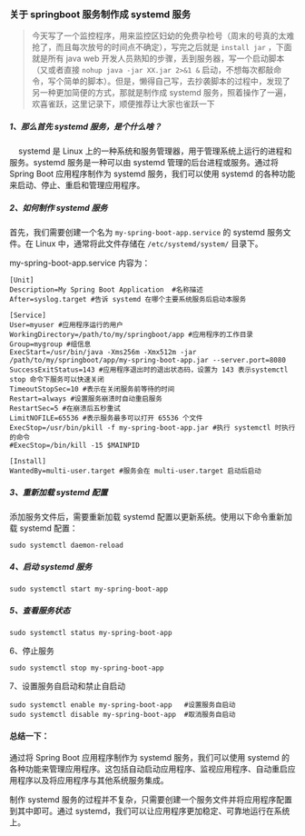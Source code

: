 ### 关于 springboot 服务制作成 systemd 服务

> 今天写了一个监控程序，用来监控区妇幼的免费孕检号（周末的号真的太难抢了，而且每次放号的时间点不确定），写完之后就是 `install jar` ，下面就是所有 java web 开发人员熟知的步骤，丢到服务器，写一个启动脚本（又或者直接 `nohup java -jar XX.jar 2>&1 &` 启动，不想每次都敲命令，写个简单的脚本）。但是，懒得自己写，去抄袭脚本的过程中，发现了另一种更加简便的方式，那就是制作成 systemd 服务，照着操作了一遍，欢喜雀跃，这里记录下，顺便推荐让大家也雀跃一下

##### 1、那么首先 systemd 服务，是个什么啥？

    systemd 是 Linux 上的一种系统和服务管理器，用于管理系统上运行的进程和服务。systemd 服务是一种可以由 systemd 管理的后台进程或服务。通过将 Spring Boot 应用程序制作为 systemd 服务，我们可以使用 systemd 的各种功能来启动、停止、重启和管理应用程序。

##### 2、如何制作 systemd 服务

首先，我们需要创建一个名为 `my-spring-boot-app.service` 的 systemd 服务文件。在 Linux 中，通常将此文件存储在 `/etc/systemd/system/` 目录下。



my-spring-boot-app.service 内容为：

```shell
[Unit]
Description=My Spring Boot Application  #名称描述
After=syslog.target #告诉 systemd 在哪个主要系统服务后启动本服务

[Service]
User=myuser #应用程序运行的用户
WorkingDirectory=/path/to/my/springboot/app #应用程序的工作目录
Group=mygroup #组信息
ExecStart=/usr/bin/java -Xms256m -Xmx512m -jar /path/to/my/springboot/app/my-spring-boot-app.jar --server.port=8080
SuccessExitStatus=143 #应用程序退出时的退出状态码，设置为 143 表示systemctl stop 命令下服务可以快速关闭
TimeoutStopSec=10 #表示在关闭服务前等待的时间
Restart=always #设置服务崩溃时自动重启服务
RestartSec=5 #在崩溃后五秒重试
LimitNOFILE=65536 #表示服务最多可以打开 65536 个文件
ExecStop=/usr/bin/pkill -f my-spring-boot-app.jar #执行 systemctl 时执行的命令
#ExecStop=/bin/kill -15 $MAINPID

[Install]
WantedBy=multi-user.target #服务会在 multi-user.target 启动后启动
```

##### 3、重新加载 systemd 配置

添加服务文件后，需要重新加载 systemd 配置以更新系统。使用以下命令重新加载 systemd 配置：

```shell
sudo systemctl daemon-reload
```

##### 4、启动 systemd 服务

```shell
sudo systemctl start my-spring-boot-app
```

##### 5、查看服务状态

```shell
sudo systemctl status my-spring-boot-app
```

6、停止服务

```shell
sudo systemctl stop my-spring-boot-app
```

7、设置服务自启动和禁止自启动

```shell
sudo systemctl enable my-spring-boot-app   #设置服务自启动
sudo systemctl disable my-spring-boot-app  #取消服务自启动
```



#### 总结一下：

通过将 Spring Boot 应用程序制作为 systemd 服务，我们可以使用 systemd 的各种功能来管理应用程序。这包括自动启动应用程序、监视应用程序、自动重启应用程序以及将应用程序与其他系统服务集成。

制作 systemd 服务的过程并不复杂，只需要创建一个服务文件并将应用程序配置到其中即可。通过 systemd，我们可以让应用程序更加稳定、可靠地运行在系统上。

